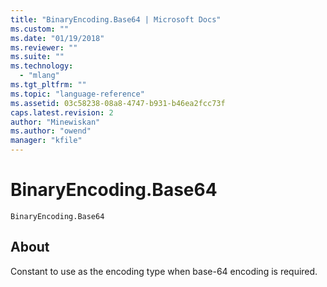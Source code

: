 ```yaml
---
title: "BinaryEncoding.Base64 | Microsoft Docs"
ms.custom: ""
ms.date: "01/19/2018"
ms.reviewer: ""
ms.suite: ""
ms.technology: 
  - "mlang"
ms.tgt_pltfrm: ""
ms.topic: "language-reference"
ms.assetid: 03c58238-08a8-4747-b931-b46ea2fcc73f
caps.latest.revision: 2
author: "Minewiskan"
ms.author: "owend"
manager: "kfile"
---
```

# BinaryEncoding.Base64
<code>BinaryEncoding.Base64</code>
 ## About
 Constant to use as the encoding type when base-64 encoding is required.